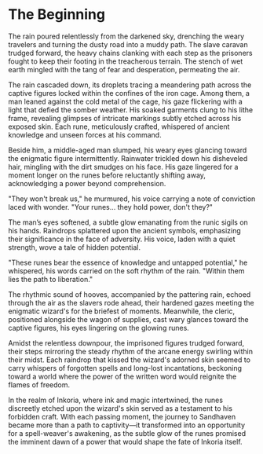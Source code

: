# The Beginning

The rain poured relentlessly from the darkened sky, drenching the weary travelers and turning the dusty road into a muddy path. The slave caravan trudged forward, the heavy chains clanking with each step as the prisoners fought to keep their footing in the treacherous terrain. The stench of wet earth mingled with the tang of fear and desperation, permeating the air.

The rain cascaded down, its droplets tracing a meandering path across the captive figures locked within the confines of the iron cage. Among them, a man leaned against the cold metal of the cage, his gaze flickering with a light that defied the somber weather. His soaked garments clung to his lithe frame, revealing glimpses of intricate markings subtly etched across his exposed skin. Each rune, meticulously crafted, whispered of ancient knowledge and unseen forces at his command.

Beside him, a middle-aged man slumped, his weary eyes glancing toward the enigmatic figure intermittently. Rainwater trickled down his disheveled hair, mingling with the dirt smudges on his face. His gaze lingered for a moment longer on the runes before reluctantly shifting away, acknowledging a power beyond comprehension.

"They won't break us," he murmured, his voice carrying a note of conviction laced with wonder. "Your runes... they hold power, don't they?"

The man’s eyes softened, a subtle glow emanating from the runic sigils on his hands. Raindrops splattered upon the ancient symbols, emphasizing their significance in the face of adversity. His voice, laden with a quiet strength, wove a tale of hidden potential.

"These runes bear the essence of knowledge and untapped potential," he whispered, his words carried on the soft rhythm of the rain. "Within them lies the path to liberation."

The rhythmic sound of hooves, accompanied by the pattering rain, echoed through the air as the slavers rode ahead, their hardened gazes meeting the enigmatic wizard's for the briefest of moments. Meanwhile, the cleric, positioned alongside the wagon of supplies, cast wary glances toward the captive figures, his eyes lingering on the glowing runes.

Amidst the relentless downpour, the imprisoned figures trudged forward, their steps mirroring the steady rhythm of the arcane energy swirling within their midst. Each raindrop that kissed the wizard's adorned skin seemed to carry whispers of forgotten spells and long-lost incantations, beckoning toward a world where the power of the written word would reignite the flames of freedom.

In the realm of Inkoria, where ink and magic intertwined, the runes discreetly etched upon the wizard's skin served as a testament to his forbidden craft. With each passing moment, the journey to Sandhaven became more than a path to captivity—it transformed into an opportunity for a spell-weaver's awakening, as the subtle glow of the runes promised the imminent dawn of a power that would shape the fate of Inkoria itself.

